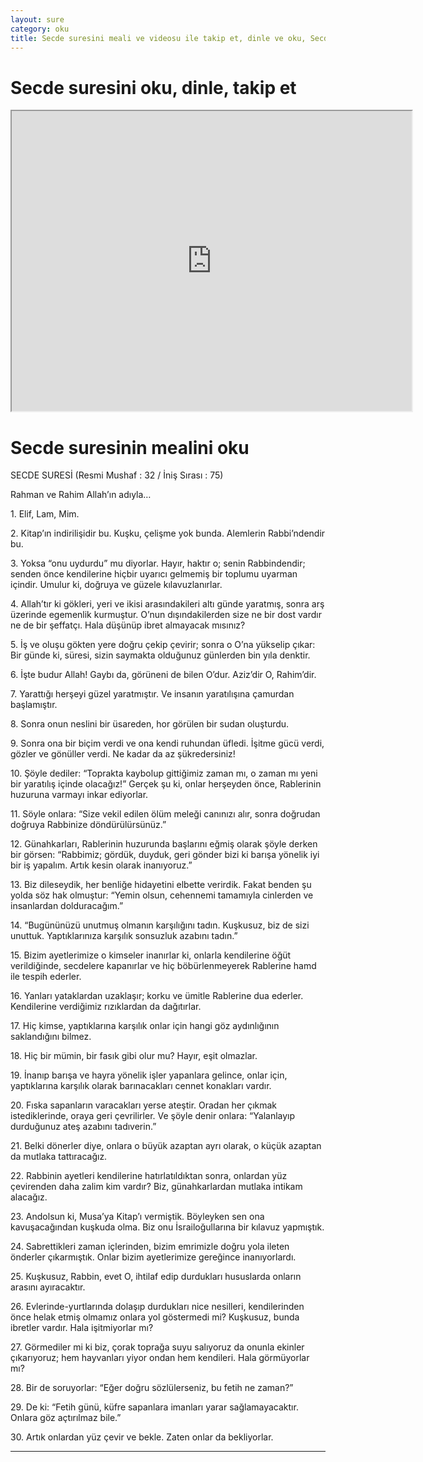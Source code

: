 ```yaml
---
layout: sure
category: oku
title: Secde suresini meali ve videosu ile takip et, dinle ve oku, Secde dinle, Secde meali.
---
```


<div class="container">
  <div class="row">
    <div class="col-lg-12">
      <h1>Secde suresini oku, dinle, takip et</h1>
      <div class="div-youtube-embed">
        <iframe width="640" height="480" src="https://www.youtube.com/embed/http://">frameborder="0" allowfullscreen></iframe>
      </div>
    </div>
  </div>

  <div class="row">
    <div class="col-lg-12">
      <h1>Secde suresinin mealini oku</h1>
      <div><p></p><p></p><p>SECDE SURESİ (Resmi Mushaf : 32 / İniş Sırası : 75)</p><p>Rahman ve Rahim Allah’ın adıyla…</p><p></p><p></p><p>1. Elif, Lam, Mim.</p><p></p><p></p><p>2. Kitap’ın indirilişidir bu. Kuşku, çelişme yok bunda. Alemlerin Rabbi’ndendir bu.</p><p></p><p></p><p>3. Yoksa “onu uydurdu” mu diyorlar. Hayır, haktır o; senin Rabbindendir; senden önce kendilerine hiçbir uyarıcı gelmemiş bir toplumu uyarman içindir. Umulur ki, doğruya ve güzele kılavuzlanırlar.</p><p></p><p></p><p>4. Allah’tır ki gökleri, yeri ve ikisi arasındakileri altı günde yaratmış, sonra arş üzerinde egemenlik kurmuştur. O’nun dışındakilerden size ne bir dost vardır ne de bir şeffatçı. Hala düşünüp ibret almayacak mısınız?</p><p></p><p></p><p>5. İş ve oluşu gökten yere doğru çekip çevirir; sonra o O’na yükselip çıkar: Bir günde ki, süresi, sizin saymakta olduğunuz günlerden bin yıla denktir.</p><p></p><p></p><p>6. İşte budur Allah! Gaybı da, görüneni de bilen O’dur. Aziz’dir O, Rahim’dir.</p><p></p><p></p><p>7. Yarattığı herşeyi güzel yaratmıştır. Ve insanın yaratılışına çamurdan başlamıştır.</p><p></p><p></p><p>8. Sonra onun neslini bir üsareden, hor görülen bir sudan oluşturdu.</p><p></p><p></p><p>9. Sonra ona bir biçim verdi ve ona kendi ruhundan üfledi. İşitme gücü verdi, gözler ve gönüller verdi. Ne kadar da az şükredersiniz!</p><p></p><p></p><p>10. Şöyle dediler: “Toprakta kaybolup gittiğimiz zaman mı, o zaman mı yeni bir yaratılış içinde olacağız!” Gerçek şu ki, onlar herşeyden önce, Rablerinin huzuruna varmayı inkar ediyorlar.</p><p></p><p></p><p>11. Söyle onlara: “Size vekil edilen ölüm meleği canınızı alır, sonra doğrudan doğruya Rabbinize döndürülürsünüz.”</p><p></p><p></p><p>12. Günahkarları, Rablerinin huzurunda başlarını eğmiş olarak şöyle derken bir görsen: “Rabbimiz; gördük, duyduk, geri gönder bizi ki barışa yönelik iyi bir iş yapalım. Artık kesin olarak inanıyoruz.”</p><p></p><p></p><p>13. Biz dileseydik, her benliğe hidayetini elbette verirdik. Fakat benden şu yolda söz hak olmuştur: “Yemin olsun, cehennemi tamamıyla cinlerden ve insanlardan dolduracağım.”</p><p></p><p></p><p>14. “Bugününüzü unutmuş olmanın karşılığını tadın. Kuşkusuz, biz de sizi unuttuk. Yaptıklarınıza karşılık sonsuzluk azabını tadın.”</p><p></p><p></p><p>15. Bizim ayetlerimize o kimseler inanırlar ki, onlarla kendilerine öğüt verildiğinde, secdelere kapanırlar ve hiç böbürlenmeyerek Rablerine hamd ile tespih ederler.</p><p></p><p></p><p>16. Yanları yataklardan uzaklaşır; korku ve ümitle Rablerine dua ederler. Kendilerine verdiğimiz rızıklardan da dağıtırlar.</p><p></p><p></p><p>17. Hiç kimse, yaptıklarına karşılık onlar için hangi göz aydınlığının saklandığını bilmez.</p><p></p><p></p><p>18. Hiç bir mümin, bir fasık gibi olur mu? Hayır, eşit olmazlar.</p><p></p><p></p><p>19. İnanıp barışa ve hayra yönelik işler yapanlara gelince, onlar için, yaptıklarına karşılık olarak barınacakları cennet konakları vardır.</p><p></p><p></p><p>20. Fıska sapanların varacakları yerse ateştir. Oradan her çıkmak istediklerinde, oraya geri çevrilirler. Ve şöyle denir onlara: “Yalanlayıp durduğunuz ateş azabını tadıverin.”</p><p></p><p></p><p>21. Belki dönerler diye, onlara o büyük azaptan ayrı olarak, o küçük azaptan da mutlaka tattıracağız.</p><p></p><p></p><p>22. Rabbinin ayetleri kendilerine hatırlatıldıktan sonra, onlardan yüz çevirenden daha zalim kim vardır? Biz, günahkarlardan mutlaka intikam alacağız.</p><p></p><p></p><p>23. Andolsun ki, Musa’ya Kitap’ı vermiştik. Böyleyken sen ona kavuşacağından kuşkuda olma. Biz onu İsrailoğullarına bir kılavuz yapmıştık.</p><p></p><p></p><p>24. Sabrettikleri zaman içlerinden, bizim emrimizle doğru yola ileten önderler çıkarmıştık. Onlar bizim ayetlerimize gereğince inanıyorlardı.</p><p></p><p></p><p>25. Kuşkusuz, Rabbin, evet O, ihtilaf edip durdukları hususlarda onların arasını ayıracaktır.</p><p></p><p></p><p>26. Evlerinde-yurtlarında dolaşıp durdukları nice nesilleri, kendilerinden önce helak etmiş olmamız onlara yol göstermedi mi? Kuşkusuz, bunda ibretler vardır. Hala işitmiyorlar mı?</p><p></p><p></p><p>27. Görmediler mi ki biz, çorak toprağa suyu salıyoruz da onunla ekinler çıkarıyoruz; hem hayvanları yiyor ondan hem kendileri. Hala görmüyorlar mı?</p><p></p><p></p><p>28. Bir de soruyorlar: “Eğer doğru sözlülerseniz, bu fetih ne zaman?”</p><p></p><p></p><p>29. De ki: “Fetih günü, küfre sapanlara imanları yarar sağlamayacaktır. Onlara göz açtırılmaz bile.”</p><p></p><p></p><p>30. Artık onlardan yüz çevir ve bekle. Zaten onlar da bekliyorlar.</p><p></p><p></p></div>
    </div>
  </div>
</div>
<hr />